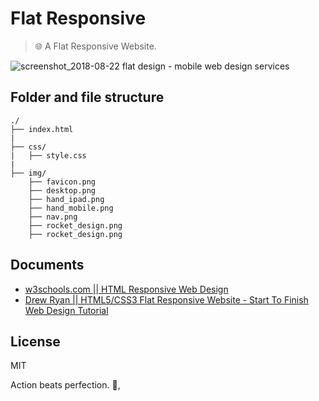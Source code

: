 # Flat Responsive

> 🌐 A Flat Responsive Website.

![screenshot_2018-08-22 flat design - mobile web design services](https://user-images.githubusercontent.com/34389409/44475205-a3cc1e00-a65e-11e8-9e71-903de52ebaee.png)

## Folder and file structure

```
./
├── index.html
|
├── css/
|   ├── style.css
|
├── img/ 
    ├── favicon.png
    ├── desktop.png
    ├── hand_ipad.png
    ├── hand_mobile.png
    ├── nav.png
    ├── rocket_design.png
    ├── rocket_design.png      
```

## Documents

* [w3schools.com || HTML Responsive Web Design](https://www.w3schools.com/html/html_responsive.asp)
* [Drew Ryan || HTML5/CSS3 Flat Responsive Website - Start To Finish Web Design Tutorial](https://www.youtube.com/watch?v=muZ0JYBCnrU)

## License

MIT


<!-- INSPIRATIONAL_QUOTE_START -->
Action beats perfection.
👀,
<!-- INSPIRATIONAL_QUOTE_END -->
